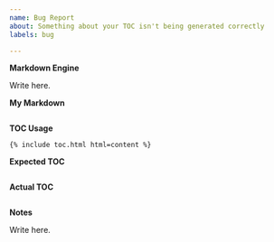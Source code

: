 ```yaml
---
name: Bug Report
about: Something about your TOC isn't being generated correctly
labels: bug

---
```


**Markdown Engine**

<!--
  Which markdown engine are you using? (e.g. kramdown, commonmark, redcarpet)
-->

Write here.

**My Markdown**

<!--
  Put the markdown you've written and is currently being fed into the
  `html` parameter. Only the headings are necessary and in the order
  you're using them.
-->

```markdown

```

**TOC Usage**

<!--
  How are you using the toc.html include?

  Specify the parameters you're using in your {% include %}; that means
  values you're setting for `h_min`, `sanitize`, etc.
-->

```twig
{% include toc.html html=content %}
```

**Expected TOC**

<!--
  The HTML of the TOC you _expected_ to see
-->

```html

```

**Actual TOC**

<!--
  The HTML you got instead
-->

```html

```

**Notes**

<!--
  If there's anything else you'd like to say or would be useful, here's
  your chance to say it.
-->

Write here.
